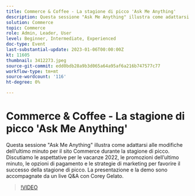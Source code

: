 ```yaml
---
title: Commerce & Coffee - La stagione di picco 'Ask Me Anything'
description: Questa sessione "Ask Me Anything" illustra come adattarsi alle modifiche dell’ultimo minuto per il sito Commerce durante la stagione di picco. Discutiamo le aspettative per le vacanze 2022, le promozioni dell’ultimo minuto, le opzioni di pagamento e le strategie di marketing per favorire il successo della stagione di picco. La presentazione e la demo sono accompagnate da un live Q&A con Corey Gelato.
solution: Commerce
topic: Commerce
role: Admin, Leader, User
level: Beginner, Intermediate, Experienced
doc-type: Event
last-substantial-update: 2023-01-06T00:00:00Z
kt: 11605
thumbnail: 3412273.jpeg
source-git-commit: edd0bdb28a9b3d065a64a95af6a216b747577c77
workflow-type: tm+mt
source-wordcount: '116'
ht-degree: 0%

---
```


# Commerce &amp; Coffee - La stagione di picco &#39;Ask Me Anything&#39;

Questa sessione &quot;Ask Me Anything&quot; illustra come adattarsi alle modifiche dell’ultimo minuto per il sito Commerce durante la stagione di picco. Discutiamo le aspettative per le vacanze 2022, le promozioni dell’ultimo minuto, le opzioni di pagamento e le strategie di marketing per favorire il successo della stagione di picco. La presentazione e la demo sono accompagnate da un live Q&amp;A con Corey Gelato.

>[!VIDEO](https://video.tv.adobe.com/v/3412273/?quality=12&learn=on)
